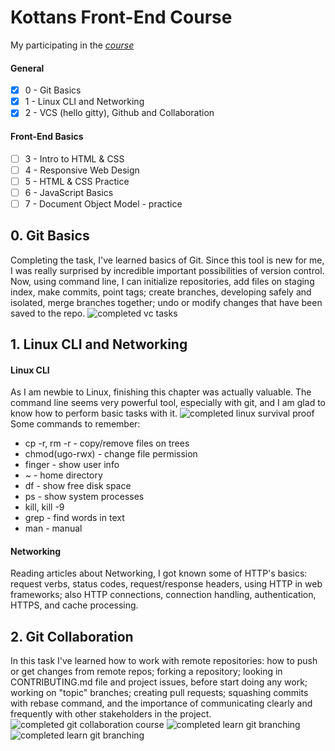 # Kottans Front-End Course
My participating in the *[course](https://github.com/kottans/frontend/blob/master/contents.md#stage-0-self-study)*  
#### General   
- [x] 0 - Git Basics  
- [x] 1 - Linux CLI and Networking  
- [x] 2 - VCS (hello gitty), Github and Collaboration
#### Front-End Basics  
- [ ] 3 - Intro to HTML & CSS
- [ ] 4 - Responsive Web Design
- [ ] 5 - HTML & CSS Practice
- [ ] 6 - JavaScript Basics
- [ ] 7 - Document Object Model - practice
## 0. Git Basics 
  Completing the task, I've learned basics of Git. Since this tool is new for me, I was really surprised by incredible important possibilities of version control.   
  Now, using command line, I can initialize repositories, add files on staging index, make commits, point tags; create branches, developing safely and isolated, merge branches together; undo or modify changes that have been saved to the repo.
![completed vc tasks](https://raw.githubusercontent.com/eve5ince/kottans-frontend/main/0_git_basics/udacity_vc.png)
## 1. Linux CLI and Networking
#### Linux CLI   
  As I am newbie to Linux, finishing this chapter was actually valuable. The command line seems very powerful tool, especially with git, and I am glad to know how to perform basic tasks with it.
![completed linux survival proof](https://github.com/eve5ince/kottans-frontend/blob/main/task_linux_cli/linux_survival.png)  
  Some commands to remember:
* cp -r, rm -r - copy/remove files on trees 
* chmod(ugo-rwx) - change file permission 
* finger - show user info
* ~ - home directory
* df - show free disk space
* ps - show system processes
* kill, kill -9
* grep - find words in text
* man - manual  
#### Networking
  Reading articles about Networking, I got known some of HTTP's basics: request verbs, status codes, request/response headers, using HTTP in web frameworks; also HTTP connections, connection handling, authentication, HTTPS, and cache processing.   
## 2. Git Collaboration   
In this task I've learned how to work with remote repositories: how to push or get changes from remote repos; forking a repository; looking in CONTRIBUTING.md file and project issues, before start doing any work; working on "topic" branches; creating pull requests; squashing commits with rebase command, and the importance of communicating clearly and frequently with other stakeholders in the project. 
![completed git collaboration course](https://github.com/eve5ince/kottans-frontend/blob/main/task_git_collaboration/git_collaboration.png)
![completed learn git branching](https://github.com/eve5ince/kottans-frontend/blob/main/task_git_collaboration/learn_git_branching1.png)
![completed learn git branching](https://github.com/eve5ince/kottans-frontend/blob/main/task_git_collaboration/learn_git_branching2.png)
 
